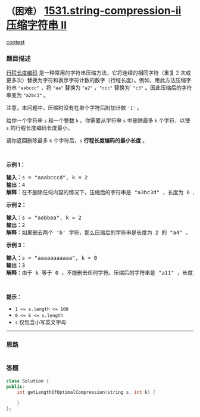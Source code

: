 # `（困难）` [1531.string-compression-ii 压缩字符串 II](https://leetcode-cn.com/problems/string-compression-ii/)

[contest](https://leetcode-cn.com/contest/weekly-contest-199/problems/string-compression-ii/)

### 题目描述
<p><a href="https://baike.baidu.com/item/%E8%A1%8C%E7%A8%8B%E9%95%BF%E5%BA%A6%E7%BC%96%E7%A0%81/2931940?fr=aladdin" target="_blank">行程长度编码</a> 是一种常用的字符串压缩方法，它将连续的相同字符（重复 2 次或更多次）替换为字符和表示字符计数的数字（行程长度）。例如，用此方法压缩字符串 <code>"aabccc"</code> ，将 <code>"aa"</code> 替换为 <code>"a2"</code> ，<code>"ccc"</code> 替换为` <code>"c3"</code> 。因此压缩后的字符串变为 <code>"a2bc3"</code> 。</p>

<p>注意，本问题中，压缩时没有在单个字符后附加计数 <code>'1'</code> 。</p>

<p>给你一个字符串 <code>s</code> 和一个整数 <code>k</code> 。你需要从字符串 <code>s</code> 中删除最多 <code>k</code> 个字符，以使 <code>s</code> 的行程长度编码长度最小。</p>

<p>请你返回删除最多 <code>k</code> 个字符后，<code>s</code> <strong>行程长度编码的最小长度</strong> 。</p>

<p>&nbsp;</p>

<p><strong>示例 1：</strong></p>

<pre><strong>输入：</strong>s = "aaabcccd", k = 2
<strong>输出：</strong>4
<strong>解释：</strong>在不删除任何内容的情况下，压缩后的字符串是 "a3bc3d" ，长度为 6 。最优的方案是删除 'b' 和 'd'，这样一来，压缩后的字符串为 "a3c3" ，长度是 4 。</pre>

<p><strong>示例 2：</strong></p>

<pre><strong>输入：</strong>s = "aabbaa", k = 2
<strong>输出：</strong>2
<strong>解释：</strong>如果删去两个 'b' 字符，那么压缩后的字符串是长度为 2 的 "a4" 。
</pre>

<p><strong>示例 3：</strong></p>

<pre><strong>输入：</strong>s = "aaaaaaaaaaa", k = 0
<strong>输出：</strong>3
<strong>解释：</strong>由于 k 等于 0 ，不能删去任何字符。压缩后的字符串是 "a11" ，长度为 3 。
</pre>

<p>&nbsp;</p>

<p><strong>提示：</strong></p>

<ul>
	<li><code>1 &lt;= s.length &lt;= 100</code></li>
	<li><code>0 &lt;= k &lt;= s.length</code></li>
	<li><code>s</code> 仅包含小写英文字母</li>
</ul>


---
### 思路
```
```



### 答题
``` C++
class Solution {
public:
    int getLengthOfOptimalCompression(string s, int k) {
        
    }
};
```




